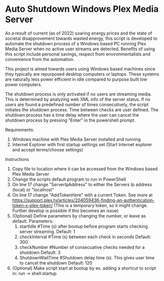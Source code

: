 # Auto Shutdown Windows Plex Media Server
As a result of current (as of 2022) soaring energy prices and the state of societal disapprovement towards wasted energy, this script is developed to automate the shutdown process of a  Windows based PC running Plex Media Server when no active user streams are detected. Benefits of using this script include personal savings, respect from environmentalists and convenience from the automation.

This project is aimed towards users using Windows based machines since they typically are repurposed desktop computers or laptops. These systems are naturally less power efficient in idle compared to purpose built low power computers.

The shutdown process is only activated if no users are streaming media. This is determined by analyzing web XML info of the server status. If no users are found a predefined number of times consecutively, the script initiates the shutdown process. Time between checks are user defined. The shutdown process has a time delay where the user can cancel the shutdown process by pressing "Enter" in the powershell prompt. 


Requirements:
1.  Windows machine with Plex Media Server installed and running
2.  Internet Explorer with first startup settings set (Start Internet explorer and accept terms/choose settings)

Instructions
1.  Copy file to location where it can be accessed from the Windows based Plex Media Server 
2.  Change the scripts default program to run in PowerShell
3.  On line 17 change "ServerIpAddress" to either the Servers Ip address (local) or "localhost"
4.  On line 17 change "AddTokenHere" with a current Token. See more at https://support.plex.tv/articles/204059436-finding-an-authentication-token-x-plex-token/
    (This is a temporary token, so it might change. Further develop is possible if this becomes an issue)
5.  (Optional) Define parameters by changing the number, or leave as default. 
    Parameters:
      1.  startIdle         #Time (s) after bootup before program starts checking server streaming. Default: 1
      2.  checkInterval     #Time (s) between each check in seconds                                 Default: 300
      3.  checkNumber       #Number of consecuative checks needed for a shutdown                    Default: 3
      4.  ShutdownWaitTime  #Shutdown delay time (s). This gives user time to cancel the shutdown   Default: 120
6.  (Optional) Make script start at bootup by ex. adding a shortcut to script in: run -> shell:startup

  
